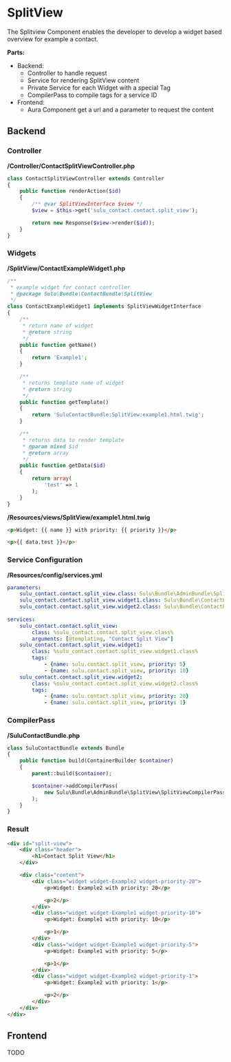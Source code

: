 # SplitView

The Splitview Component enables the developer to develop a widget based overview for example a contact.

__Parts:__

* Backend:
  * Controller to handle request
  * Service for rendering SplitView content
  * Private Service for each Widget with a special Tag
  * CompilerPass to compile tags for a service ID
* Frontend:
  * Aura Component get a url and a parameter to request the content
  
## Backend

### Controller

__/Controller/ContactSplitViewController.php__

```php
class ContactSplitViewController extends Controller
{
    public function renderAction($id)
    {
        /** @var SplitViewInterface $view */
        $view = $this->get('sulu_contact.contact.split_view');

        return new Response($view->render($id));
    }
}
```

### Widgets

__/SplitView/ContactExampleWidget1.php__

```php
/**
 * example widget for contact controller
 * @package Sulu\Bundle\ContactBundle\SplitView
 */
class ContactExampleWidget1 implements SplitViewWidgetInterface
{
    /**
     * return name of widget
     * @return string
     */
    public function getName()
    {
        return 'Example1';
    }

    /**
     * returns template name of widget
     * @return string
     */
    public function getTemplate()
    {
        return 'SuluContactBundle:SplitView:example1.html.twig';
    }

    /**
     * returns data to render template
     * @param mixed $id
     * @return array
     */
    public function getData($id)
    {
        return array(
            'test' => 1
        );
    }
}
```

__/Resources/views/SplitView/example1.html.twig__

```html
<p>Widget: {{ name }} with priority: {{ priority }}</p>

<p>{{ data.test }}</p>
```

### Service Configuration

__/Resources/config/services.yml__

```yml
parameters:
    sulu_contact.contact.split_view.class: Sulu\Bundle\AdminBundle\SplitView\SplitView
    sulu_contact.contact.split_view.widget1.class: Sulu\Bundle\ContactBundle\SplitView\ContactExampleWidget1
    sulu_contact.contact.split_view.widget2.class: Sulu\Bundle\ContactBundle\SplitView\ContactExampleWidget2
    
services:
    sulu_contact.contact.split_view:
        class: %sulu_contact.contact.split_view.class%
        arguments: [@templating, "Contact Split View"]
    sulu_contact.contact.split_view.widget1:
        class: %sulu_contact.contact.split_view.widget1.class%
        tags:
            - {name: sulu.contact.split_view, priority: 5}
            - {name: sulu.contact.split_view, priority: 10}
    sulu_contact.contact.split_view.widget2:
        class: %sulu_contact.contact.split_view.widget2.class%
        tags:
            - {name: sulu.contact.split_view, priority: 20}
            - {name: sulu.contact.split_view, priority: 1}
```

### CompilerPass

__/SuluContactBundle.php__

```php
class SuluContactBundle extends Bundle
{
    public function build(ContainerBuilder $container)
    {
        parent::build($container);

        $container->addCompilerPass(
            new Sulu\Bundle\AdminBundle\SplitView\SplitViewCompilerPass('sulu_contact.contact.split_view', 'sulu.contact.split_view')
        );
    }
}
```

### Result

```html
<div id="split-view">
    <div class="header">
        <h1>Contact Split View</h1>
    </div>

    <div class="content">
        <div class="widget widget-Example2 widget-priority-20">
            <p>Widget: Example2 with priority: 20</p>

            <p>2</p>
        </div>
        <div class="widget widget-Example1 widget-priority-10">
            <p>Widget: Example1 with priority: 10</p>

            <p>1</p>
        </div>
        <div class="widget widget-Example1 widget-priority-5">
            <p>Widget: Example1 with priority: 5</p>

            <p>1</p>
        </div>
        <div class="widget widget-Example2 widget-priority-1">
            <p>Widget: Example2 with priority: 1</p>

            <p>2</p>
        </div>
    </div>
</div>
```

## Frontend

TODO
